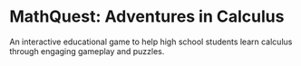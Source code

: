 # MathQuest: Adventures in Calculus

An interactive educational game to help high school students learn calculus through engaging gameplay and puzzles.
